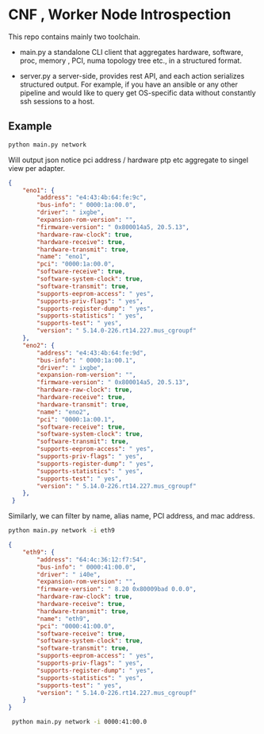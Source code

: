 # CNF , Worker Node Introspection 

This repo contains mainly two toolchain.   

* main.py a standalone CLI client that aggregates hardware, software, proc, memory , PCI, numa topology tree etc., in a structured format.

* server.py a server-side, provides rest API, and each action serializes structured output. For example, if you have an ansible or any other pipeline 
and would like to query get OS-specific data without constantly ssh sessions to a host.

## Example

```bash
python main.py network
```

Will output json notice pci address / hardware ptp etc aggregate to singel view per adapter.

```json
{
    "eno1": {
        "address": "e4:43:4b:64:fe:9c",
        "bus-info": " 0000:1a:00.0",
        "driver": " ixgbe",
        "expansion-rom-version": "",
        "firmware-version": " 0x800014a5, 20.5.13",
        "hardware-raw-clock": true,
        "hardware-receive": true,
        "hardware-transmit": true,
        "name": "eno1",
        "pci": "0000:1a:00.0",
        "software-receive": true,
        "software-system-clock": true,
        "software-transmit": true,
        "supports-eeprom-access": " yes",
        "supports-priv-flags": " yes",
        "supports-register-dump": " yes",
        "supports-statistics": " yes",
        "supports-test": " yes",
        "version": " 5.14.0-226.rt14.227.mus_cgroupf"
    },
    "eno2": {
        "address": "e4:43:4b:64:fe:9d",
        "bus-info": " 0000:1a:00.1",
        "driver": " ixgbe",
        "expansion-rom-version": "",
        "firmware-version": " 0x800014a5, 20.5.13",
        "hardware-raw-clock": true,
        "hardware-receive": true,
        "hardware-transmit": true,
        "name": "eno2",
        "pci": "0000:1a:00.1",
        "software-receive": true,
        "software-system-clock": true,
        "software-transmit": true,
        "supports-eeprom-access": " yes",
        "supports-priv-flags": " yes",
        "supports-register-dump": " yes",
        "supports-statistics": " yes",
        "supports-test": " yes",
        "version": " 5.14.0-226.rt14.227.mus_cgroupf"
    },
 }
```

Similarly, we can filter by name, alias name, PCI address, and mac address.

```bash
python main.py network -i eth9
```

```json
{
    "eth9": {
        "address": "64:4c:36:12:f7:54",
        "bus-info": " 0000:41:00.0",
        "driver": " i40e",
        "expansion-rom-version": "",
        "firmware-version": " 8.20 0x80009bad 0.0.0",
        "hardware-raw-clock": true,
        "hardware-receive": true,
        "hardware-transmit": true,
        "name": "eth9",
        "pci": "0000:41:00.0",
        "software-receive": true,
        "software-system-clock": true,
        "software-transmit": true,
        "supports-eeprom-access": " yes",
        "supports-priv-flags": " yes",
        "supports-register-dump": " yes",
        "supports-statistics": " yes",
        "supports-test": " yes",
        "version": " 5.14.0-226.rt14.227.mus_cgroupf"
    }
}
```

```bash
 python main.py network -i 0000:41:00.0
 ```
